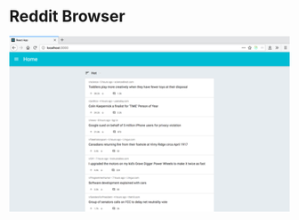 # Reddit Browser

![screenshot](https://github.com/ian-henderson/reddit/blob/master/screenshots/screenshot.png)